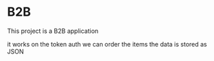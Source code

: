 # B2B

This project is a B2B application 

it works on the token auth we can order the items the data is stored as JSON 
